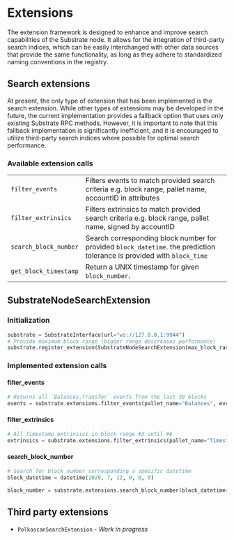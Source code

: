 # Extensions

The extension framework is designed to enhance and improve search capabilities of the Substrate node. 
It allows for the integration of third-party search indices, which can be easily interchanged with 
other data sources that provide the same functionality, as long as they adhere to standardized naming conventions in
the registry.

## Search extensions

At present, the only type of extension that has been implemented is the search extension. While other types of 
extensions may be developed in the future, the current implementation provides a fallback option that uses only 
existing Substrate RPC methods. However, it is important to note that this fallback implementation is significantly 
inefficient, and it is encouraged to utilize third-party search indices where possible for optimal search performance.

### Available extension calls

|                 |                                                                                                                         |
|-----------------|-------------------------------------------------------------------------------------------------------------------------|
| `filter_events` | Filters events to match provided search criteria e.g. block range, pallet name, accountID in attributes                 |
| `filter_extrinsics` | Filters extrinsics to match provided search criteria e.g. block range, pallet name, signed by accountID                 |
| `search_block_number` | Search corresponding block number for provided `block_datetime`. the prediction tolerance is provided with `block_time` |
| `get_block_timestamp` | Return a UNIX timestamp for given `block_number`. |



## SubstrateNodeSearchExtension

### Initialization

```python
substrate = SubstrateInterface(url="ws://127.0.0.1:9944")
# Provide maximum block range (bigger range descreases performance) 
substrate.register_extension(SubstrateNodeSearchExtension(max_block_range=100))
```

### Implemented extension calls

#### filter_events
```python
# Returns all `Balances.Transfer` events from the last 30 blocks
events = substrate.extensions.filter_events(pallet_name="Balances", event_name="Transfer", block_start=-30)
```

#### filter_extrinsics

```python
# All Timestamp extrinsics in block range #3 until #6
extrinsics = substrate.extensions.filter_extrinsics(pallet_name="Timestamp", block_start=3, block_end=6)
```

#### search_block_number

```python
# Search for block number corresponding a specific datetime
block_datetime = datetime(2020, 7, 12, 0, 0, 0)

block_number = substrate.extensions.search_block_number(block_datetime=block_datetime)
```

## Third party extensions 

* `PolkascanSearchExtension` - _Work in progress_
